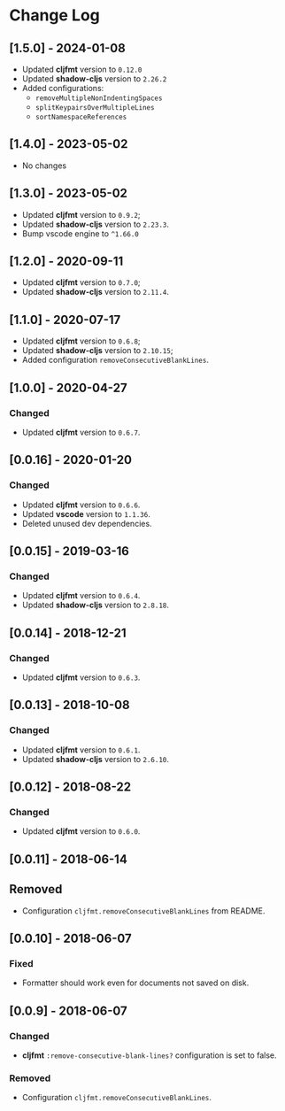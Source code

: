 # Change Log

## [1.5.0] - 2024-01-08
- Updated **cljfmt** version to `0.12.0`
- Updated **shadow-cljs** version to `2.26.2`
- Added configurations:
  - `removeMultipleNonIndentingSpaces`
  - `splitKeypairsOverMultipleLines`
  - `sortNamespaceReferences`

## [1.4.0] - 2023-05-02
- No changes

## [1.3.0] - 2023-05-02
- Updated **cljfmt** version to `0.9.2`;
- Updated **shadow-cljs** version to `2.23.3`.
- Bump vscode engine to `^1.66.0`

## [1.2.0] - 2020-09-11
- Updated **cljfmt** version to `0.7.0`;
- Updated **shadow-cljs** version to `2.11.4`.

## [1.1.0] - 2020-07-17
- Updated **cljfmt** version to `0.6.8`;
- Updated **shadow-cljs** version to `2.10.15`;
- Added configuration `removeConsecutiveBlankLines`.

## [1.0.0] - 2020-04-27
### Changed
- Updated **cljfmt** version to `0.6.7`.

## [0.0.16] - 2020-01-20
### Changed
- Updated **cljfmt** version to `0.6.6`.
- Updated **vscode** version to `1.1.36`.
- Deleted unused dev dependencies.


## [0.0.15] - 2019-03-16
### Changed
- Updated **cljfmt** version to `0.6.4`.
- Updated **shadow-cljs** version to `2.8.18`.

## [0.0.14] - 2018-12-21
### Changed
- Updated **cljfmt** version to `0.6.3`.

## [0.0.13] - 2018-10-08
### Changed
- Updated **cljfmt** version to `0.6.1`.
- Updated **shadow-cljs** version to `2.6.10`.

## [0.0.12] - 2018-08-22
### Changed
- Updated **cljfmt** version to `0.6.0`.

## [0.0.11] - 2018-06-14
## Removed
- Configuration `cljfmt.removeConsecutiveBlankLines` from README.

## [0.0.10] - 2018-06-07
### Fixed
- Formatter should work even for documents not saved on disk.

## [0.0.9] - 2018-06-07
### Changed
- **cljfmt** `:remove-consecutive-blank-lines?` configuration is set to false.

### Removed
- Configuration `cljfmt.removeConsecutiveBlankLines`.
